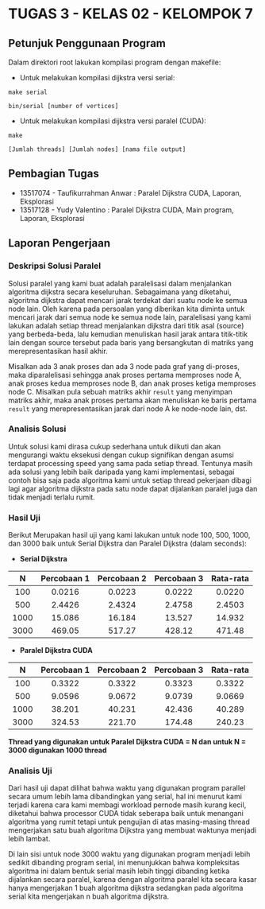 # TUGAS 3 - KELAS 02 - KELOMPOK 7

## Petunjuk Penggunaan Program
Dalam direktori root lakukan kompilasi program dengan makefile:

* Untuk melakukan kompilasi dijkstra versi serial:

`make serial`

`bin/serial [number of vertices]`

* Untuk melakukan kompilasi dijkstra versi paralel (CUDA):

`make`

`[Jumlah threads] [Jumlah nodes] [nama file output]`

## Pembagian Tugas
* 13517074 - Taufikurrahman Anwar : Paralel Dijkstra CUDA, Laporan, Eksplorasi
* 13517128 - Yudy Valentino : Paralel Dijkstra CUDA, Main program, Laporan, Eksplorasi

## Laporan Pengerjaan
### Deskripsi Solusi Paralel

Solusi paralel yang kami buat adalah paralelisasi dalam menjalankan algoritma dijkstra secara keseluruhan. Sebagaimana yang diketahui, algoritma dijkstra dapat mencari jarak terdekat dari suatu node ke semua node lain. Oleh karena pada persoalan yang diberikan kita diminta untuk mencari jarak dari semua node ke semua node lain, paralelisasi yang kami lakukan adalah setiap thread menjalankan dijkstra dari titik asal (source) yang berbeda-beda, lalu kemudian menuliskan hasil jarak antara titik-titik lain dengan source tersebut pada baris yang bersangkutan di matriks yang merepresentasikan hasil akhir.

Misalkan ada 3 anak proses dan ada 3 node pada graf yang di-proses, maka diparalelisasi sehingga anak proses pertama memproses node A, anak proses kedua memproses node B, dan anak proses ketiga memproses node C. Misalkan pula sebuah matriks akhir `result` yang menyimpan matriks akhir, maka anak proses pertama akan menuliskan ke baris pertama `result` yang merepresentasikan jarak dari node A ke node-node lain, dst.


### Analisis Solusi
Untuk solusi kami dirasa cukup sederhana untuk diikuti dan akan mengurangi waktu eksekusi dengan cukup signifikan dengan asumsi terdapat processing speed yang sama
pada setiap thread. Tentunya masih ada solusi yang lebih baik daripada yang kami implementasi, sebagai contoh bisa saja pada algoritma kami untuk setiap thread
pekerjaan dibagi lagi agar algoritma dijkstra pada satu node dapat dijalankan paralel juga dan tidak menjadi terlalu rumit.


### Hasil Uji
Berikut Merupakan hasil uji yang kami lakukan untuk node 100, 500, 1000, dan 3000 baik untuk Serial Dijkstra dan Paralel Dijkstra (dalam seconds):

* **Serial Dijkstra**

| N             | Percobaan 1   | Percobaan 2 | Percobaan 3 | Rata-rata           |
| :-------------: |:-------------:| :-----:| :-------------: |:-------------:|
| 100      | 0.0216 | 0.0223 | 0.0222 | 0.0220 |
| 500      | 2.4426 | 2.4324 | 2.4758 | 2.4503 |
| 1000     | 15.086 | 16.184 | 13.527 | 14.932 |
| 3000     | 469.05 | 517.27 | 428.12 | 471.48 |


* **Paralel Dijkstra CUDA**

| N             | Percobaan 1   | Percobaan 2 | Percobaan 3 | Rata-rata           |
| :-------------: |:-------------:| :-----:| :-------------: |:-------------:|
| 100      | 0.3322 | 0.3322 | 0.3323 | 0.3322 |
| 500      | 9.0596 | 9.0672 | 9.0739 | 9.0669 |
| 1000     | 38.201 | 40.231 | 42.436 | 40.289 |
| 3000     | 324.53 | 221.70 | 174.48 | 240.23 |

**Thread yang digunakan untuk Paralel Dijkstra CUDA = N dan untuk N = 3000 digunakan 1000 thread**


### Analisis Uji
Dari hasil uji dapat dilihat bahwa waktu yang digunakan program parallel secara umum lebih lama dibandingkan yang serial, hal ini menurut kami terjadi karena
cara kami membagi workload pernode masih kurang kecil, diketahui bahwa processor CUDA tidak seberapa baik untuk menangani algoritma yang rumit tetapi untuk
pengujian di atas masing-masing thread mengerjakan satu buah algoritma Dijkstra yang membuat waktunya menjadi lebih lambat.

Di lain sisi untuk node 3000 waktu yang digunakan program menjadi lebih sedikit dibanding program serial, ini menunjukkan bahwa kompleksitas algoritma ini
dalam bentuk serial masih lebih tinggi dibanding ketika dijalankan secara paralel, karena dengan algoritma paralel kita secara kasar hanya mengerjakan 1 
buah algoritma dijkstra sedangkan pada algoritma serial kita mengerjakan n buah algoritma dijkstra.